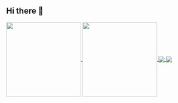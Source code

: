 ## Hi there 👋
<a href="https://github.com/vyinie/github-readme-stats">
  <img height=200 align="center" src="https://github-readme-stats.vercel.app/api?username=vyinie&show_icons=true&theme=github_dark_dimmed " />
</a>
<a href="https://github.com/vyinie/convoychat">
  <img height=200 align="center" src="https://github-readme-stats.vercel.app/api/top-langs?username=vyinie&layout=compact&langs_count=8&card_width=320" />
</a>
<a href="https://github.com/vyinie/github-readme-stats">
  <img align="center" src="https://github-readme-stats.vercel.app/api/pin/?username=vyinie&repo=github-readme-stats&theme=github_dark_dimmed" />
</a>
<a href="https://github.com/vyinie/">
  <img align="center" src="https://github-readme-stats.vercel.app/api/pin/?username=vyinie" />
</a>
